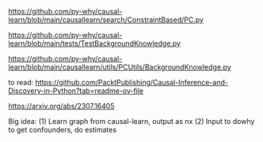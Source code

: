https://github.com/py-why/causal-learn/blob/main/causallearn/search/ConstraintBased/PC.py

https://github.com/py-why/causal-learn/blob/main/tests/TestBackgroundKnowledge.py

https://github.com/py-why/causal-learn/blob/main/causallearn/utils/PCUtils/BackgroundKnowledge.py

to read: https://github.com/PacktPublishing/Causal-Inference-and-Discovery-in-Python?tab=readme-ov-file

https://arxiv.org/abs/2307.16405

Big idea: (1) Learn graph from causal-learn, output as nx (2) Input to dowhy to get confounders, do estimates 
